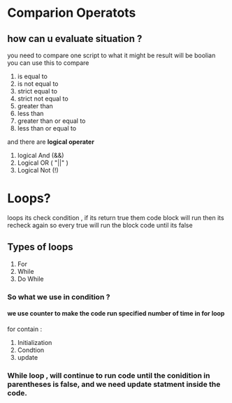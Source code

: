 # Comparion Operatots
## how can u evaluate situation ?
you need to compare one script to what it might be 
result will be boolian
you can use this to compare 
1. is equal to
2. is not equal to
3. strict equal to 
4. strict not equal to
5.  greater than
6. less than
7. greater than or equal to 
8. less than or equal to 

and there are **logical operater**
1. logical And  (&&)
2. Logical OR   ( "||" )
3. Logical Not  (!)

# Loops?
loops its check condition , if its return true them code block will run then its recheck again so every true will run the block code until its false 

## Types of loops
1. For
2. While
3. Do While

### So what we use  in condition ? 
#### we use counter to make the code run specified number of time in for loop 
for contain :
1. Initialization
2. Condtion 
3. update

### While loop , will continue to run code until the conidition in parentheses is false, and we need update statment inside the code.